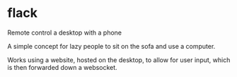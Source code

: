 # flack
Remote control a desktop with a phone

A simple concept for lazy people to sit on the sofa and use a computer.

Works using a website, hosted on the desktop, to allow for user input, which is then forwarded down a websocket.
